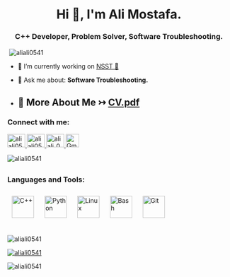 <h1 align="center">Hi 👋, I'm Ali Mostafa.</h1>
<h3 align="center">C++ Developer, Problem Solver, Software Troubleshooting.</h3>

<p>&nbsp;<img align="center" src="https://github-readme-stats.vercel.app/api?username=aliali0541&show_icons=true&theme=tokyonight&locale=en" alt="aliali0541" /></p>



- 🔭 I’m currently working on  [NSST 🌌](https://github.com/aliali0541/NSST)

- 💬 Ask me about: **Software Troubleshooting.**

- ## 🚀 More About Me ↣    [CV.pdf](https://github.com/aliali0541/aliali0541/files/11934640/CV.pdf)




<h3 align="left">Connect with me:</h3>

<p align="left">
  <a href="https://linkedin.com/in/aliali0541" target="blank">
    <img src="https://raw.githubusercontent.com/rahuldkjain/github-profile-readme-generator/master/src/images/icons/Social/linked-in-alt.svg" alt="aliali0541" height="30" width="40" />
  </a>
  <a href="https://fb.com/aliali0541" target="blank">
    <img src="https://raw.githubusercontent.com/rahuldkjain/github-profile-readme-generator/master/src/images/icons/Social/facebook.svg" alt="aliali0541" height="30" width="40" />
  </a>
  <a href="https://instagram.com/aliali_0541" target="blank">
    <img src="https://raw.githubusercontent.com/rahuldkjain/github-profile-readme-generator/master/src/images/icons/Social/instagram.svg" alt="aliali_0541" height="30" width="40" />
  </a>
  <a href="mailto:zeroa0541@gmail.com">
    <img src="https://www.gstatic.com/images/branding/product/1x/gmail_2020q4_24dp.png" alt="Gmail Logo" height="30" width="30" />
  </a>
</p>
<p align="left"> <img src="https://komarev.com/ghpvc/?username=aliali0541&label=Profile%20views&color=038ddd&style=flat-square" alt="aliali0541" /> </p>

## 
<h3 align="left">Languages and Tools:</h3>
<!--
<p align="left"> <a href="https://www.gnu.org/software/bash/" target="_blank" rel="noreferrer"> <img src="https://www.vectorlogo.zone/logos/gnu_bash/gnu_bash-icon.svg" alt="bash" width="40" height="40"/> </a> <a href="https://www.w3schools.com/cpp/" target="_blank" rel="noreferrer"> <img src="https://raw.githubusercontent.com/devicons/devicon/master/icons/cplusplus/cplusplus-original.svg" alt="cplusplus" width="40" height="40"/> </a> <a href="https://git-scm.com/" target="_blank" rel="noreferrer"> <img src="https://www.vectorlogo.zone/logos/git-scm/git-scm-icon.svg" alt="git" width="40" height="40"/> </a> <a href="https://www.linux.org/" target="_blank" rel="noreferrer"> <img src="https://raw.githubusercontent.com/devicons/devicon/master/icons/linux/linux-original.svg" alt="linux" width="40" height="40"/> </a> <a href="https://www.python.org" target="_blank" rel="noreferrer"> <img src="https://raw.githubusercontent.com/devicons/devicon/master/icons/python/python-original.svg" alt="python" width="40" height="40"/> </a> </p> -->


<div align="left">  
<a href="https://www.cplusplus.com/" target="_blank"><img style="margin: 10px" src="https://profilinator.rishav.dev/skills-assets/cplusplus-original.svg" alt="C++" height="50" /></a>  
<a href="https://www.python.org/" target="_blank"><img style="margin: 10px" src="https://profilinator.rishav.dev/skills-assets/python-original.svg" alt="Python" height="50" /></a>  
<a href="https://www.linux.org/" target="_blank"><img style="margin: 10px" src="https://profilinator.rishav.dev/skills-assets/linux-original.svg" alt="Linux" height="50" /></a>  
<a href="https://www.gnu.org/software/bash/" target="_blank"><img style="margin: 10px" src="https://profilinator.rishav.dev/skills-assets/gnu_bash-icon.svg" alt="Bash" height="50" /></a>  
<a href="https://github.com/" target="_blank"><img style="margin: 10px" src="https://profilinator.rishav.dev/skills-assets/git-scm-icon.svg" alt="Git" height="50" /></a>
</p>
</div>

## 



<p><img align="center" src="https://github-readme-streak-stats.herokuapp.com/?user=aliali0541&theme=dark" alt="aliali0541" /></p>
<p align="left"> <a href="https://github.com/ryo-ma/github-profile-trophy">
  <img src="https://github-profile-trophy.vercel.app/?username=aliali0541" alt="aliali0541" /></a>
  
<p><img align="left" src="https://github-readme-stats.vercel.app/api/top-langs?username=aliali0541&show_icons=true&theme=highcontrast&locale=en&layout=compact" alt="aliali0541" /></p>
